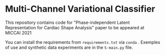 # Multi-Channel Variational Classifier

This repository contains code for "Phase-independent Latent Representation for Cardiac Shape Analysis" paper to be appeared at MICCAI 2021

You can install the requirements from `requirements.txt` via `conda` . Exemples of use and synthetic data experiments are in the `S-main.py` file.




